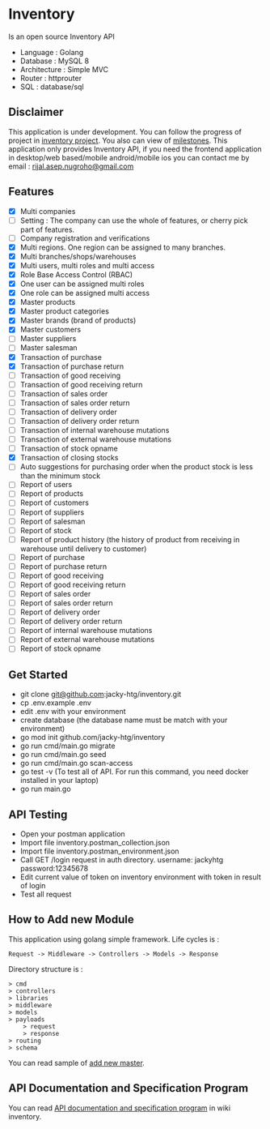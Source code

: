 # Inventory

Is an open source Inventory API
- Language : Golang
- Database : MySQL 8
- Architecture : Simple MVC
- Router : httprouter
- SQL : database/sql

## Disclaimer
This application is under development. You can follow the progress of project in [inventory project](https://github.com/jacky-htg/inventory/projects/1). You also can view of [milestones](https://github.com/jacky-htg/inventory/milestones). This application only provides Inventory API, if you need the frontend application in desktop/web based/mobile android/mobile ios you can contact me by email : rijal.asep.nugroho@gmail.com

## Features
- [x] Multi companies
- [ ] Setting : The company can use the whole of features, or cherry pick part of features.
- [ ] Company registration and verifications 
- [x] Multi regions. One region can be assigned to many branches.
- [x] Multi branches/shops/warehouses
- [x] Multi users, multi roles and multi access
- [x] Role Base Access Control (RBAC)
- [x] One user can be assigned multi roles
- [x] One role can be assigned multi access  
- [x] Master products
- [x] Master product categories
- [x] Master brands (brand of products)
- [x] Master customers
- [ ] Master suppliers
- [ ] Master salesman
- [x] Transaction of purchase
- [x] Transaction of purchase return
- [ ] Transaction of good receiving
- [ ] Transaction of good receiving return
- [ ] Transaction of sales order
- [ ] Transaction of sales order return
- [ ] Transaction of delivery order
- [ ] Transaction of delivery order return
- [ ] Transaction of internal warehouse mutations
- [ ] Transaction of external warehouse mutations
- [ ] Transaction of stock opname
- [x] Transaction of closing stocks
- [ ] Auto suggestions for purchasing order when the product stock is less than the minimum stock
- [ ] Report of users
- [ ] Report of products
- [ ] Report of customers
- [ ] Report of suppliers
- [ ] Report of salesman
- [ ] Report of stock
- [ ] Report of product history (the history of product from receiving in warehouse until delivery to customer)
- [ ] Report of purchase
- [ ] Report of purchase return
- [ ] Report of good receiving
- [ ] Report of good receiving return
- [ ] Report of sales order
- [ ] Report of sales order return
- [ ] Report of delivery order
- [ ] Report of delivery order return
- [ ] Report of internal warehouse mutations
- [ ] Report of external warehouse mutations
- [ ] Report of stock opname

## Get Started
- git clone git@github.com:jacky-htg/inventory.git
- cp .env.example .env
- edit .env with your environment
- create database (the database name must be match with your environment)
- go mod init github.com/jacky-htg/inventory
- go run cmd/main.go migrate
- go run cmd/main.go seed
- go run cmd/main.go scan-access
- go test -v (To test all of API. For run this command, you need docker installed in your laptop)
- go run main.go

## API Testing
- Open your postman application
- Import file inventory.postman_collection.json
- Import file inventory.postman_environment.json
- Call GET /login request in auth directory. username: jackyhtg password:12345678
- Edit current value of token on inventory environment with token in result of login
- Test all request

## How to Add new Module
This application using golang simple framework. Life cycles is :
```
Request -> Middleware -> Controllers -> Models -> Response
``` 
Directory structure is :
```
> cmd
> controllers
> libraries
> middleware
> models
> payloads
    > request
    > response
> routing
> schema 
```
You can read sample of [add new master](https://github.com/jacky-htg/inventory/blob/master/master.md).

## API Documentation and Specification Program
You can read [API documentation and specification program](https://github.com/jacky-htg/inventory/wiki) in wiki inventory. 
